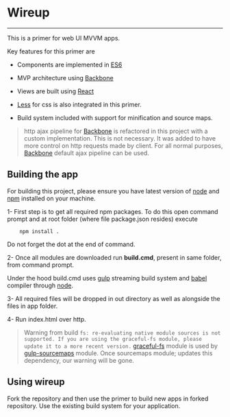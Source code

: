 # Wireup #

----------
This is a primer for web UI MVVM apps. 

Key features for this primer are

- Components are implemented in [ES6](http://exploringjs.com/es6/ch_about-es6.html "ES6")

- MVP architecture using [Backbone](http://backbonejs.org/ "Backbone")

- Views are built using [React](http://facebook.github.io/react/ "React") 

- [Less](http://lesscss.org/ "Less") for css is also integrated in this primer. 

- Build system included with support for minification and source maps.


> http ajax pipeline for [Backbone](http://backbonejs.org/ "Backbone") is refactored in this project with a custom implementation. This is not necessary. It was added to have more control on http requests made by client.
> For all normal purposes, [Backbone](http://backbonejs.org/ "Backbone") default ajax pipeline can be used.


## Building the app ##
For building this project, please ensure you have latest version of [node](https://nodejs.org/en/ "NodeJs") and [npm](https://www.npmjs.com/ "npm") installed on your machine.

1- First step is to get all required npm packages. To do this open command prompt and at root folder (where file package.json resides) execute

		npm install .

Do not forget the dot at the end of command.

2- Once all modules are downloaded run **build.cmd**, present in same folder, from command prompt.

Under the hood build.cmd uses [gulp](http://gulpjs.com/ "gulp") streaming build system and [babel](https://babeljs.io/ "babel") compiler through [node](https://nodejs.org/en/ "NodeJs").

3- All required files will be dropped in out directory as well as alongside the files in app folder.

4- Run index.html over http.


> Warning from build 
`fs: re-evaluating native module sources is not supported. If you are using the graceful-fs module, please update it to a more recent version.`
> [graceful-fs](https://www.npmjs.com/package/graceful-fs "graceful-fs") module is used by [gulp-sourcemaps](https://www.npmjs.com/package/gulp-sourcemaps "gulp-sourcemaps") module. Once sourcemaps module; updates this dependency, our warning will be gone.


## Using wireup ##
Fork the repository and then use the primer to build new apps in forked repository.
Use the existing build system for your application.



